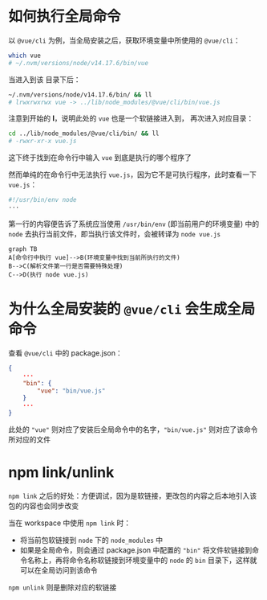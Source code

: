 # 如何执行全局命令
以 `@vue/cli` 为例，当全局安装之后，获取环境变量中所使用的 `@vue/cli`：

```bash
which vue
# ~/.nvm/versions/node/v14.17.6/bin/vue
```

当进入到该 目录下后：

```bash
~/.nvm/versions/node/v14.17.6/bin/ && ll
# lrwxrwxrwx vue -> ../lib/node_modules/@vue/cli/bin/vue.js
```

注意到开始的 **l**，说明此处的 `vue` 也是一个软链接进入到， 再次进入对应目录：

```bash
cd ../lib/node_modules/@vue/cli/bin/ && ll
# -rwxr-xr-x vue.js
```

这下终于找到在命令行中输入 `vue` 到底是执行的哪个程序了

然而单纯的在命令行中无法执行 `vue.js`，因为它不是可执行程序，此时查看一下 `vue.js`：

```javascript
#!/usr/bin/env node
···
```

第一行的内容便告诉了系统应当使用 `/usr/bin/env` (即当前用户的环境变量) 中的 `node` 去执行当前文件，即当执行该文件时，会被转译为 `node vue.js`

```mermaid
graph TB
A[命令行中执行 vue]-->B(环境变量中找到当前所执行的文件)
B-->C(解析文件第一行是否需要特殊处理)
C-->D(执行 node vue.js)
```
# 为什么全局安装的 `@vue/cli` 会生成全局命令

查看 `@vue/cli` 中的 package.json：

```json
{
	···
	"bin": {
		"vue": "bin/vue.js"
	}
	···
}
```

此处的 `"vue"` 则对应了安装后全局命令中的名字，`"bin/vue.js"` 则对应了该命令所对应的文件

# npm link/unlink

`npm link` 之后的好处：方便调试，因为是软链接，更改包的内容之后本地引入该包的内容也会同步改变

当在 workspace 中使用 `npm link` 时：
- 将当前包软链接到 `node` 下的 `node_modules` 中
- 如果是全局命令，则会通过 package.json 中配置的 `"bin"` 将文件软链接到命令名称上，再将命令名称软链接到环境变量中的 `node` 的 `bin` 目录下，这样就可以在全局访问到该命令

`npm unlink` 则是删除对应的软链接